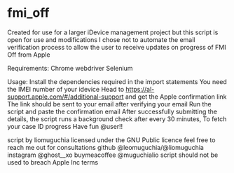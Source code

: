# fmi_off

Created for use for a larger iDevice management project but this script is open for use and modifications
I chose not to automate the email verification process to allow the user to receive updates on progress of FMI Off from Apple

Requirements:
    Chrome webdriver
    Selenium
   

Usage:
    Install the dependencies required in the import statements
    You need the IMEI number of your idevice
    Head to https://al-support.apple.com/#/additional-support and get the Apple confirmation link
    The link should be sent to your email after verifying your email
    Run the script and paste the confirmation email
    After successfully submitting the details, the script runs a background check after every 30 minutes,
    To fetch your case ID progress
    Have fun @user!!




























script by liomuguchia
licensed under the GNU Public licence
feel free to reach me out for consultations 
github @leomuguchia/@liomuguchia
instagram @ghost__xo
buymeacoffee @muguchialio
script should not be used to breach Apple Inc terms

